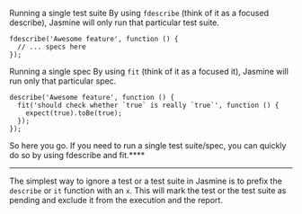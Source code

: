 Running a single test suite
By using `fdescribe` (think of it as a focused describe), Jasmine will only run that particular test suite.

    fdescribe('Awesome feature', function () {
      // ... specs here
    });
Running a single spec
By using `fit` (think of it as a focused it), Jasmine will run only that particular spec.

    describe('Awesome feature', function () {
      fit('should check whether `true` is really `true`', function () {
        expect(true).toBe(true);
      });
    });
So here you go. If you need to run a single test suite/spec, you can quickly do so by using fdescribe and fit.****


***
The simplest way to ignore a test or a test suite in Jasmine is to prefix the `describe` or `it` function with an `x`. This will mark the test or the test suite as pending and exclude it from the execution and the report.